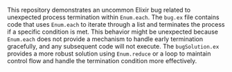 This repository demonstrates an uncommon Elixir bug related to unexpected process termination within `Enum.each`. The `bug.ex` file contains code that uses `Enum.each` to iterate through a list and terminates the process if a specific condition is met. This behavior might be unexpected because `Enum.each` does not provide a mechanism to handle early termination gracefully, and any subsequent code will not execute. The `bugSolution.ex` provides a more robust solution using `Enum.reduce` or a loop to maintain control flow and handle the termination condition more effectively.